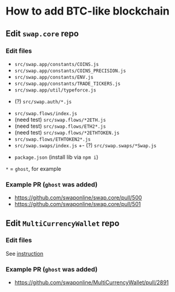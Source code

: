 # How to add BTC-like blockchain


## Edit `swap.core` repo

### Edit files

+ `src/swap.app/constants/COINS.js`
+ `src/swap.app/constants/COINS_PRECISION.js`
+ `src/swap.app/constants/ENV.js`
+ `src/swap.app/constants/TRADE_TICKERS.js`
+ `src/swap.app/util/typeforce.js`
- (?) `src/swap.auth/*.js`
+ `src/swap.flows/index.js`
+ (need test) `src/swap.flows/*2ETH.js`
+ (need test) `src/swap.flows/ETH2*.js`
+ (need test) `src/swap.flows/*2ETHTOKEN.js`
+ `src/swap.flows/ETHTOKEN2*.js`
+ `src/swap.swaps/index.js`
+- (?) `src/swap.swaps/*Swap.js`
- `package.json` (install lib via `npm i`)

`*` = `ghost`, for example

### Example PR (`ghost` was added)

- https://github.com/swaponline/swap.core/pull/500
- https://github.com/swaponline/swap.core/pull/501


## Edit `MultiCurrencyWallet` repo

### Edit files

See [instruction](https://github.com/swaponline/MultiCurrencyWallet/blob/master/ADD_BLOCKCHAIN.md)

### Example PR (`ghost` was added)

- https://github.com/swaponline/MultiCurrencyWallet/pull/2891




